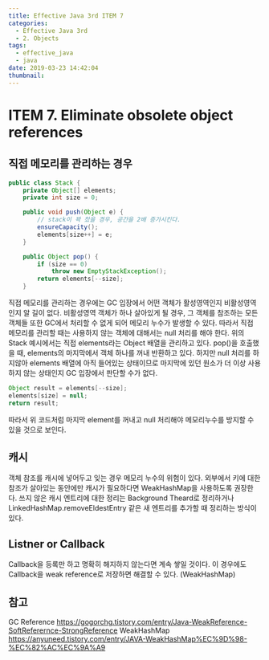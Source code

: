 ```yaml
---
title: Effective Java 3rd ITEM 7
categories:
  - Effective Java 3rd
  - 2. Objects
tags:
  - effective_java
  - java
date: 2019-03-23 14:42:04
thumbnail:
---
```


# ITEM 7. Eliminate obsolete object references

## 직접 메모리를 관리하는 경우
```java
public class Stack {
    private Object[] elements;
    private int size = 0;

    public void push(Object e) {
        // stack이 꽉 찼을 경우, 공간을 2배 증가시킨다.
        ensureCapacity();
        elements[size++] = e;
    }

    public Object pop() {
        if (size == 0)
            throw new EmptyStackException();
        return elements[--size];
    }
```
직접 메모리를 관리하는 경우에는 GC 입장에서 어떤 객체가 활성영역인지 비활성영역인지 알 길이 없다.
비활성영역 객체가 하나 살아있게 될 경우, 그 객체를 참조하는 모든 객체들 또한 GC에서 처리할 수 없게 되어 메모리 누수가 발생할 수 있다.
따라서 직접 메모리를 관리할 때는 사용하지 않는 객체에 대해서는 null 처리를 해야 한다. 
위의 Stack 예시에서는 직접 elements라는 Object 배열을 관리하고 있다. pop()을 호출했을 때, elements의 마지막에서 객체 하나를 꺼내 반환하고 있다. 
하지만 null 처리를 하지않아 elements 배열에 아직 들어있는 상태이므로 마지막에 있던 원소가 더 이상 사용하지 않는 상태인지 GC 입장에서 판단할 수가 없다. 
```java
Object result = elements[--size];
elements[size] = null;
return result;
```
따라서 위 코드처럼 마지막 element를 꺼내고 null 처리해야 메모리누수를 방지할 수 있을 것으로 보인다.
<br/>

## 캐시
객체 참조를 캐시에 넣어두고 잊는 경우 메모리 누수의 위험이 있다. 
외부에서 키에 대한 참조가 살아있는 동안에만 캐시가 필요하다면 WeakHashMap을 사용하도록 권장한다. 
쓰지 않은 캐시 엔트리에 대한 정리는 Background Theard로 정리하거나 LinkedHashMap.removeEldestEntry 같은 새 엔트리를 추가할 때 정리하는 방식이 있다.
<br/>

## Listner or Callback
Callback을 등록만 하고 명확히 해지하지 않는다면 계속 쌓일 것이다.
이 경우에도 Callback을 weak reference로 저장하면 해결할 수 있다. (WeakHashMap)
<br/>

## 참고
GC Reference https://gogorchg.tistory.com/entry/Java-WeakReference-SoftReferernce-StrongReference
WeakHashMap https://anyuneed.tistory.com/entry/JAVA-WeakHashMap%EC%9D%98-%EC%82%AC%EC%9A%A9
